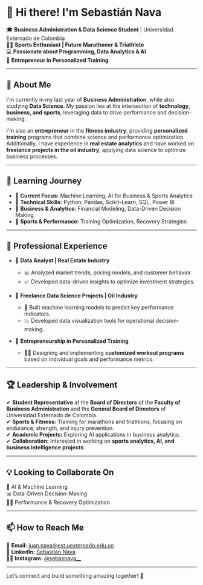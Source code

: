 # 👋 Hi there! I'm Sebastián Nava  

🎓 **Business Administration & Data Science Student** | Universidad Externado de Colombia  
🏋️‍♂️ **Sports Enthusiast | Future Marathoner & Triathlete**  
💻 **Passionate about Programming, Data Analytics & AI**  
🚀 **Entrepreneur in Personalized Training**  

---

## 👀 About Me  
I'm currently in my last year of **Business Administration**, while also studying **Data Science**. My passion lies at the intersection of **technology, business, and sports**, leveraging data to drive performance and decision-making.  

I'm also an **entrepreneur** in the **fitness industry**, providing **personalized training** programs that combine science and performance optimization. Additionally, I have experience in **real estate analytics** and have worked on **freelance projects in the oil industry**, applying data science to optimize business processes.  

---

## 🌱 Learning Journey  
- 🔹 **Current Focus:** Machine Learning, AI for Business & Sports Analytics  
- 🔹 **Technical Skills:** Python, Pandas, Scikit-Learn, SQL, Power BI  
- 🔹 **Business & Analytics:** Financial Modeling, Data-Driven Decision Making  
- 🔹 **Sports & Performance:** Training Optimization, Recovery Strategies  

---

## 💼 Professional Experience  
- 🔸 **Data Analyst | Real Estate Industry**  
  - 📊 Analyzed market trends, pricing models, and customer behavior.  
  - 📈 Developed data-driven insights to optimize investment strategies.  

- 🔸 **Freelance Data Science Projects | Oil Industry**  
  - 🤖 Built machine learning models to predict key performance indicators.  
  - 📉 Developed data visualization tools for operational decision-making.  

- 🔸 **Entrepreneurship in Personalized Training**  
  - 🏋️‍♂️ Designing and implementing **customized workout programs** based on individual goals and performance metrics.  

---

## 🏆 Leadership & Involvement  
✔ **Student Representative** at the **Board of Directors** of the **Faculty of Business Administration** and the **General Board of Directors** of Universidad Externado de Colombia.  
✔ **Sports & Fitness:** Training for marathons and triathlons, focusing on endurance, strength, and injury prevention.  
✔ **Academic Projects:** Exploring AI applications in business analytics.  
✔ **Collaboration:** Interested in working on **sports analytics, AI, and business intelligence projects**.   

---

## 💡 Looking to Collaborate On  
🚀 AI & Machine Learning  
📊 Data-Driven Decision-Making  
🏃‍♂️ Performance & Recovery Optimization  

---

## 📫 How to Reach Me  
📧 **Email:** [juan.nava@est.uexternado.edu.co](mailto:juan.nava@est.uexternado.edu.co)  
💼 **LinkedIn:** [Sebastián Nava](https://www.linkedin.com/in/juansebastiannava/)  
🏋️‍♂️ **Instagram:** [@sebasnava__](https://www.instagram.com/sebasnava__/)

---

Let’s connect and build something amazing together! 🚀
  

